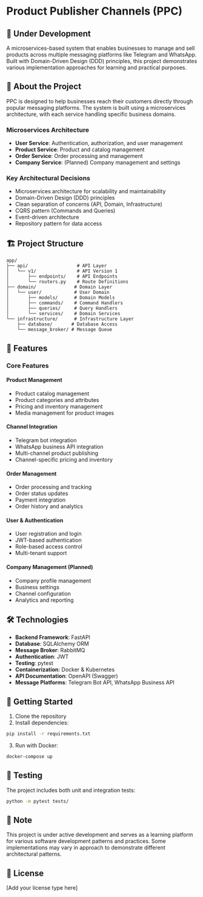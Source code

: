 # Product Publisher Channels (PPC)

## 🚧 Under Development

A microservices-based system that enables businesses to manage and sell products across multiple messaging platforms like Telegram and WhatsApp. Built with Domain-Driven Design (DDD) principles, this project demonstrates various implementation approaches for learning and practical purposes.

## 📝 About the Project

PPC is designed to help businesses reach their customers directly through popular messaging platforms. The system is built using a microservices architecture, with each service handling specific business domains.

### Microservices Architecture
- **User Service**: Authentication, authorization, and user management
- **Product Service**: Product and catalog management
- **Order Service**: Order processing and management
- **Company Service**: (Planned) Company management and settings

### Key Architectural Decisions
- Microservices architecture for scalability and maintainability
- Domain-Driven Design (DDD) principles
- Clean separation of concerns (API, Domain, Infrastructure)
- CQRS pattern (Commands and Queries)
- Event-driven architecture
- Repository pattern for data access

## 🏗 Project Structure

```
app/
├── api/                  # API Layer
│   └── v1/               # API Version 1
│       ├── endpoints/    # API Endpoints
│       └── routers.py    # Route Definitions
├── domain/              # Domain Layer
│   └── user/            # User Domain
│       ├── models/      # Domain Models
│       ├── commands/    # Command Handlers
│       ├── queries/     # Query Handlers
│       └── services/    # Domain Services
└── infrastructure/      # Infrastructure Layer
    ├── database/       # Database Access
    └── message_broker/ # Message Queue
```

## 🔧 Features

### Core Features

#### Product Management
- Product catalog management
- Product categories and attributes
- Pricing and inventory management
- Media management for product images

#### Channel Integration
- Telegram bot integration
- WhatsApp business API integration
- Multi-channel product publishing
- Channel-specific pricing and inventory

#### Order Management
- Order processing and tracking
- Order status updates
- Payment integration
- Order history and analytics

#### User & Authentication
- User registration and login
- JWT-based authentication
- Role-based access control
- Multi-tenant support

#### Company Management (Planned)
- Company profile management
- Business settings
- Channel configuration
- Analytics and reporting

## 🛠 Technologies

- **Backend Framework**: FastAPI
- **Database**: SQLAlchemy ORM
- **Message Broker**: RabbitMQ
- **Authentication**: JWT
- **Testing**: pytest
- **Containerization**: Docker & Kubernetes
- **API Documentation**: OpenAPI (Swagger)
- **Message Platforms**: Telegram Bot API, WhatsApp Business API

## 🚀 Getting Started

1. Clone the repository
2. Install dependencies:
```bash
pip install -r requirements.txt
```
3. Run with Docker:
```bash
docker-compose up
```

## 🧪 Testing

The project includes both unit and integration tests:

```bash
python -m pytest tests/
```

## 📌 Note

This project is under active development and serves as a learning platform for various software development patterns and practices. Some implementations may vary in approach to demonstrate different architectural patterns.

## 📜 License

[Add your license type here]
